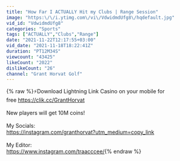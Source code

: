 ```yaml
---
title: "How Far I ACTUALLY Hit my Clubs | Range Session"
image: "https:\/\/i.ytimg.com\/vi\/VdwidmdUfg8\/hqdefault.jpg"
vid_id: "VdwidmdUfg8"
categories: "Sports"
tags: ["ACTUALLY","Clubs","Range"]
date: "2021-11-22T12:17:55+03:00"
vid_date: "2021-11-18T18:22:41Z"
duration: "PT12M34S"
viewcount: "43425"
likeCount: "2022"
dislikeCount: "26"
channel: "Grant Horvat Golf"
---
```

{% raw %}⚡️Download Lightning Link Casino on your mobile for free <a rel="nofollow" target="blank" href="https://clik.cc/GrantHorvat">https://clik.cc/GrantHorvat</a> <br /><br />New players will get 10M coins!<br /><br />My Socials:<br /><a rel="nofollow" target="blank" href="https://instagram.com/granthorvat?utm_medium=copy_link">https://instagram.com/granthorvat?utm_medium=copy_link</a><br /><br />My Editor:<br /><a rel="nofollow" target="blank" href="https://www.instagram.com/traacccee/">https://www.instagram.com/traacccee/</a>{% endraw %}
